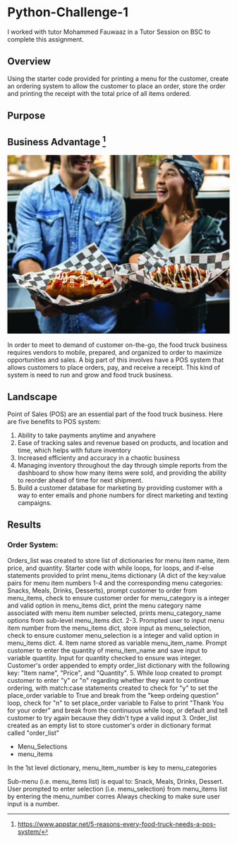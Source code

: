 # Python-Challenge-1

I worked with tutor Mohammed Fauwaaz in a Tutor Session on BSC to complete this assignment.

## Overview
Using the starter code provided for printing a menu for the customer, create an ordering system to allow the customer to place an order, store the order and printing the receipt with the total price of all items ordered.

## Purpose

## Business Advantage [^1]

![Food_Truck_POS](images/Food_Truck_POS.jpeg)

In order to meet to demand of customer on-the-go, the food truck business requires vendors to mobile, prepared, and organized to order to maximize opportunities and sales. A big part of this involves have a POS system that allows customers to place orders, pay, and receive a receipt. This kind of system is need to run and grow and food truck business.

## Landscape
Point of Sales (POS) are an essential part of the food truck business. Here are five benefits to POS system:
1. Ability to take payments anytime and anywhere
2. Ease of tracking sales and revenue based on products, and location and time, which helps with future inventory
3. Increased efficienty and accuracy in a chaotic business
4. Managing inventory throughout the day through simple reports from the dashboard to show how many items were sold, and providing the ability to reorder ahead of time for next shipment.
5. Build a customer database for marketing by providing customer with a way to enter emails and phone numbers for direct marketing and texting campaigns.

## Results

### Order System: 
Orders_list was created to store list of dictionaries for menu item name, item price, and quantity. Starter code with while loops, for loops, and if-else statements provided to print menu_items dictionary (A dict of the key:value pairs for menu item numbers 1-4 and the corresponding menu categories: Snacks, Meals, Drinks, Desserts), prompt customer to order from menu_items, check to ensure customer order for menu_category is a integer and valid option in menu_items dict, print the menu category name associated with menu item number selected, prints menu_category_name options from sub-level menu_items dict.
2-3. Prompted user to input menu item number from the menu_items dict, store input as menu_selection, check to ensure customer menu_selection is a integer and valid option in menu_items dict.
4. Item name stored as variable menu_item_name. Prompt customer to enter the quantity of menu_item_name and save input to variable quantity. Input for quantity checked to ensure was integer. Customer's order appended to empty order_list dictionary with the following key: "Item name", "Price", and "Quantity".
5. While loop created to prompt customer to enter "y" or "n" regarding whether they want to continue ordering, with match:case statements created to check for "y" to set the place_order variable to True and break from the "keep ordeing question" loop, check for "n" to set place_order variable to False to print "Thank You for your order" and break from the continuous while loop, or default and tell customer to try again because they didn't type a valid input
3. Order_list created as an empty list to store customer's order in dictionary format called "order_list"
 - Menu_Selections
 - menu_items

In the 1st level dictionary, menu_item_number is key to menu_categories

Sub-menu (i.e. menu_items list) is equal to: Snack, Meals, Drinks, Dessert. User prompted to enter selection (i.e. menu_selection) from menu_items list by entering the menu_number corres Always checking to make sure user input is a number.

[^1]: https://www.appstar.net/5-reasons-every-food-truck-needs-a-pos-system/
